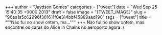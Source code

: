 
+++
author = "Jaydson Gomes"
categories = ["tweet"]
date = "Wed Sep 25 15:40:35 +0000 2013"
draft = false
image = "{TWEET_IMAGE}"
slug = "96ea1a5c62996f301611f0e314bbf45889aad190"
tags = ["tweet"]
title = """Não fui no show ontem, ma..."""
+++
Não fui no show ontem, mas  encontrei os caras do Alice in Chains no aeroporto agora :)
